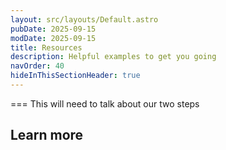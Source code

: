 ```yaml
---
layout: src/layouts/Default.astro
pubDate: 2025-09-15
modDate: 2025-09-15
title: Resources
description: Helpful examples to get you going
navOrder: 40
hideInThisSectionHeader: true
---
```




===
This will need to talk about our two steps

## Learn more


